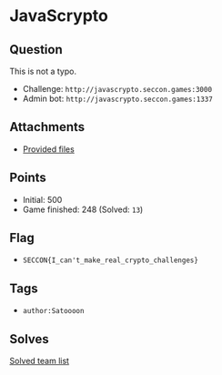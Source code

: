 # JavaScrypto
## Question
This is not a typo.

- Challenge: `http://javascrypto.seccon.games:3000`
- Admin bot: `http://javascrypto.seccon.games:1337`


## Attachments
- [Provided files](files/)

## Points
- Initial: 500
- Game finished: 248 (Solved: `13`)

## Flag
- `SECCON{I_can't_make_real_crypto_challenges}`

## Tags
- `author:Satoooon`

## Solves
[Solved team list](./solves.md)